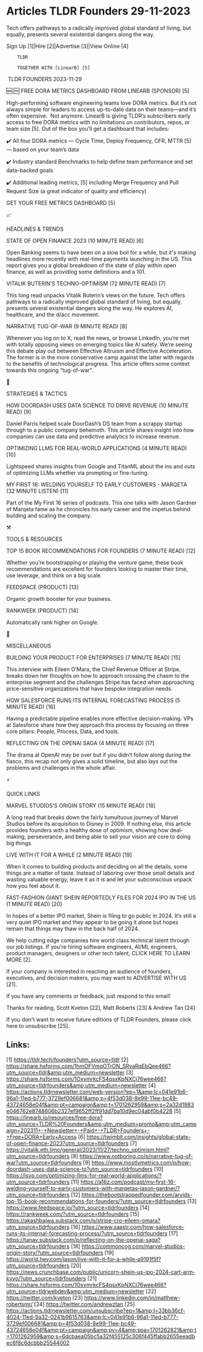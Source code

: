 # Articles TLDR Founders 29-11-2023

Tech offers pathways to a radically improved global standard of
living, but equally, presents several existential dangers along the
way.  

Sign Up [1]|Hire [2]|Advertise [3]|View Online [4] 

		TLDR 

		TOGETHER WITH [LinearB] [5]

 TLDR FOUNDERS 2023-11-29

 🆕 🆓 FREE DORA METRICS DASHBOARD FROM LINEARB (SPONSOR) [5] 

 High-performing software engineering teams love DORA metrics. But
it’s not always simple for leaders to access up-to-date data on
their teams—and it’s often expensive. 
Not anymore. LinearB is giving TLDR’s subscribers early access to
free DORA metrics with no limitations on contributors, repos, or team
size [5]. Out of the box you’ll get a dashboard that includes:

✔️ All four DORA metrics — Cycle Time, Deploy Frequency, CFR,
MTTR [5] — based on your team’s data

✔️ Industry standard Benchmarks to help define team performance
and set data-backed goals

✔️ Additional leading metrics, [5] including Merge Frequency and
Pull Request Size (a great indicator of quality and efficiency)

GET YOUR FREE METRICS DASHBOARD [5]

📈 

HEADLINES & TRENDS

 STATE OF OPEN FINANCE 2023 (10 MINUTE READ) [6] 

 Open Banking seems to have been on a slow boil for a while, but it's
making headlines more recently with real-time payments launching in
the US. This report gives you a global breakdown of the state of play
within open finance, as well as providing some definitions and a 101. 

 VITALIK BUTERIN’S TECHNO-OPTIMISM (72 MINUTE READ) [7] 

 This long read unpacks Vitalik Buterin’s views on the future. Tech
offers pathways to a radically improved global standard of living, but
equally, presents several existential dangers along the way. He
explores AI, healthcare, and the d/acc movement. 

 NARRATIVE TUG-OF-WAR (9 MINUTE READ) [8] 

 Whenever you log on to X, read the news, or browse LinkedIn, you’re
met with totally opposing views on emerging topics like AI safety.
We’re seeing this debate play out between Effective Altruism and
Effective Acceleration. The former is in the more conservative camp
against the latter with regards to the benefits of technological
progress. This article offers some context towards this ongoing
“tug-of-war”. 

🧠 

STRATEGIES & TACTICS

 HOW DOORDASH USES DATA SCIENCE TO DRIVE REVENUE (10 MINUTE READ) [9] 

 Daniel Parris helped scale DoorDash’s DS team from a scrappy
startup through to a public company behemoth. This article shares
insight into how companies can use data and predictive analytics to
increase revenue. 

 OPTIMIZING LLMS FOR REAL-WORLD APPLICATIONS (4 MINUTE READ) [10] 

 Lightspeed shares insights from Google and TitanML about the ins and
outs of optimizing LLMs whether via prompting or fine-tuning. 

 MY FIRST 16: WELDING YOURSELF TO EARLY CUSTOMERS - MARQETA (32 MINUTE
LISTEN) [11] 

 Part of the My First 16 series of podcasts. This one talks with Jason
Gardner of Marqeta fame as he chronicles his early career and the
impetus behind building and scaling the company. 

⚒️ 

TOOLS & RESOURCES

 TOP 15 BOOK RECOMMENDATIONS FOR FOUNDERS (7 MINUTE READ) [12] 

 Whether you’re bootstrapping or playing the venture game, these
book recommendations are excellent for founders looking to master
their time, use leverage, and think on a big scale. 

 FEEDSPACE (PRODUCT) [13] 

 Organic growth booster for your business. 

 RANKWEEK (PRODUCT) [14] 

 Automatically rank higher on Google. 

🎁 

MISCELLANEOUS

 BUILDING YOUR PRODUCT FOR ENTERPRISES (7 MINUTE READ) [15] 

 This interview with Eileen O’Mara, the Chief Revenue Officer at
Stripe, breaks down her thoughts on how to approach crossing the chasm
to the enterprise segment and the challenges Stripe has faced when
approaching price-sensitive organizations that have bespoke
integration needs. 

 HOW SALESFORCE RUNS ITS INTERNAL FORECASTING PROCESS (5 MINUTE READ)
[16] 

 Having a predictable pipeline enables more effective decision-making.
VPs at Salesforce share how they approach this process by focusing on
three core pillars: People, Process, Data, and tools. 

 REFLECTING ON THE OPENAI SAGA (4 MINUTE READ) [17] 

 The drama at OpenAI may be over but if you didn’t follow along
during the fiasco, this recap not only gives a solid timeline, but
also lays out the problems and challenges in the whole affair. 

⚡ 

QUICK LINKS

 MARVEL STUDIOS’S ORIGIN STORY (15 MINUTE READ) [18] 

 A long read that breaks down the fairly tumultuous journey of Marvel
Studios before its acquisition to Disney in 2009. If nothing else,
this article provides founders with a healthy dose of optimism,
showing how deal-making, perseverance, and being able to sell your
vision are core to doing big things. 

 LIVE WITH IT FOR A WHILE (2 MINUTE READ) [19] 

 When it comes to building products and deciding on all the details,
some things are a matter of taste. Instead of laboring over those
small details and wasting valuable energy, leave it as it is and let
your subconscious unpack how you feel about it. 

 FAST-FASHION GIANT SHEIN REPORTEDLY FILES FOR 2024 IPO IN THE US (1
MINUTE READ) [20] 

 In hopes of a better IPO market, Shein is filing to go public in
2024. It’s still a very quiet IPO market and they appear to be going
it alone but hopes remain that things may thaw in the back half of
2024. 

 We help cutting edge companies hire world class technical talent
through our job listings. If you're hiring software engineers, AI/ML
engineers, product managers, designers or other tech talent, CLICK
HERE TO LEARN MORE [2]. 

If your company is interested in reaching an audience of founders,
executives, and decision makers, you may want to ADVERTISE WITH US
[21]. 

If you have any comments or feedback, just respond to this email! 

Thanks for reading, 
Scott Kveton [22], Matt Roberts [23] & Andrew Tan [24] 

If you don't want to receive future editions of TLDR Founders,
please click here to unsubscribe [25]. 

 

Links:
------
[1] https://tldr.tech/founders?utm_source=tldr
[2] https://share.hsforms.com/1hmOFVmqOTrON_SRvaRqEbQee466?utm_source=tldr&amp;utm_medium=newsletter
[3] https://share.hsforms.com/1OxvmrkcFS4qsxKpNXCi76wee466?utm_source=tldrfounders&amp;utm_medium=newsletter
[4] https://actions.tldrnewsletter.com/web-version?ep=1&amp;lc=041e91b6-96a1-11ed-b777-3729ef006681&amp;p=4f53d038-8e99-11ee-bc49-43724658e04f&amp;pt=campaign&amp;t=1701262959&amp;s=2a32d1983e046762e8748606b2327ef9652ff2ff91dd7ba10d9ec04abf0b4228
[5] https://linearb.io/resources/free-dora?utm_source=TLDR%20Founders&amp;utm_medium=promo&amp;utm_campaign=202311+-+Newsletter+-+Paid+-+TLDR+Founders+-+Free+DORA+Early+Access
[6] https://twimbit.com/insights/global-state-of-open-finance-2023?utm_source=tldrfounders
[7] https://vitalik.eth.limo/general/2023/11/27/techno_optimism.html?utm_source=tldrfounders
[8] https://www.notboring.co/p/narrative-tug-of-war?utm_source=tldrfounders
[9] https://www.mostlymetrics.com/p/how-doordash-uses-data-science-to?utm_source=tldrfounders
[10] https://lsvp.com/optimizing-llms-for-real-world-applications/?utm_source=tldrfounders
[11] https://a16z.com/podcast/my-first-16-welding-yourself-to-early-customers-with-marqetas-jason-gardner/?utm_source=tldrfounders
[12] https://thebootstrappedfounder.com/arvids-top-15-book-recommendations-for-founders/?utm_source=tldrfounders
[13] https://www.feedspace.io/?utm_source=tldrfounders
[14] https://rankweek.com/?utm_source=tldrfounders
[15] https://akashbajwa.substack.com/p/stripe-cro-eileen-omara?utm_source=tldrfounders
[16] https://www.saastr.com/how-salesforce-runs-its-internal-forecasting-process/?utm_source=tldrfounders
[17] https://tanay.substack.com/p/reflecting-on-the-openai-saga?utm_source=tldrfounders
[18] https://commoncog.com/marvel-studios-origin-story/?utm_source=tldrfounders
[19] https://world.hey.com/jason/live-with-it-for-a-while-a9191f5f?utm_source=tldrfounders
[20] https://news.crunchbase.com/public/unicorn-shein-us-ipo-2024-cart-arm-kvyo/?utm_source=tldrfounders
[21] https://share.hsforms.com/1OxvmrkcFS4qsxKpNXCi76wee466?utm_source=tldrwebdev&amp;utm_medium=newsletter
[22] https://twitter.com/kveton
[23] https://www.linkedin.com/in/matthew-robertsmr/
[24] https://twitter.com/andrewztan
[25] https://actions.tldrnewsletter.com/unsubscribe?ep=1&amp;l=33bb36cf-4024-11ed-9a32-0241b9615763&amp;lc=041e91b6-96a1-11ed-b777-3729ef006681&amp;p=4f53d038-8e99-11ee-bc49-43724658e04f&amp;pt=campaign&amp;pv=4&amp;spa=1701262821&amp;t=1701262959&amp;s=6dcbaea05bc5a32f455125c306f445ffabb2655eeadbec6f8c6dcbbb25544002